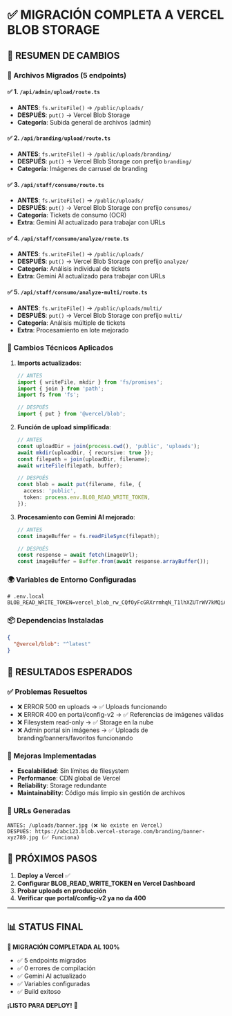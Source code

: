 # ✅ MIGRACIÓN COMPLETA A VERCEL BLOB STORAGE

## 🚀 RESUMEN DE CAMBIOS

### 📁 Archivos Migrados (5 endpoints)

#### ✅ 1. `/api/admin/upload/route.ts`
- **ANTES**: `fs.writeFile()` → `/public/uploads/`
- **DESPUÉS**: `put()` → Vercel Blob Storage  
- **Categoría**: Subida general de archivos (admin)

#### ✅ 2. `/api/branding/upload/route.ts`  
- **ANTES**: `fs.writeFile()` → `/public/uploads/branding/`
- **DESPUÉS**: `put()` → Vercel Blob Storage con prefijo `branding/`
- **Categoría**: Imágenes de carrusel de branding

#### ✅ 3. `/api/staff/consumo/route.ts`
- **ANTES**: `fs.writeFile()` → `/public/uploads/`  
- **DESPUÉS**: `put()` → Vercel Blob Storage con prefijo `consumos/`
- **Categoría**: Tickets de consumo (OCR)
- **Extra**: Gemini AI actualizado para trabajar con URLs

#### ✅ 4. `/api/staff/consumo/analyze/route.ts`
- **ANTES**: `fs.writeFile()` → `/public/uploads/`
- **DESPUÉS**: `put()` → Vercel Blob Storage con prefijo `analyze/`  
- **Categoría**: Análisis individual de tickets
- **Extra**: Gemini AI actualizado para trabajar con URLs

#### ✅ 5. `/api/staff/consumo/analyze-multi/route.ts`
- **ANTES**: `fs.writeFile()` → `/public/uploads/multi/`
- **DESPUÉS**: `put()` → Vercel Blob Storage con prefijo `multi/`
- **Categoría**: Análisis múltiple de tickets
- **Extra**: Procesamiento en lote mejorado

### 🔧 Cambios Técnicos Aplicados

1. **Imports actualizados**:
   ```typescript
   // ANTES
   import { writeFile, mkdir } from 'fs/promises';
   import { join } from 'path';
   import fs from 'fs';
   
   // DESPUÉS  
   import { put } from '@vercel/blob';
   ```

2. **Función de upload simplificada**:
   ```typescript
   // ANTES
   const uploadDir = join(process.cwd(), 'public', 'uploads');
   await mkdir(uploadDir, { recursive: true });
   const filepath = join(uploadDir, filename);
   await writeFile(filepath, buffer);
   
   // DESPUÉS
   const blob = await put(filename, file, {
     access: 'public',
     token: process.env.BLOB_READ_WRITE_TOKEN,
   });
   ```

3. **Procesamiento con Gemini AI mejorado**:
   ```typescript
   // ANTES
   const imageBuffer = fs.readFileSync(filepath);
   
   // DESPUÉS
   const response = await fetch(imageUrl);
   const imageBuffer = Buffer.from(await response.arrayBuffer());
   ```

### 🌍 Variables de Entorno Configuradas

```env
# .env.local
BLOB_READ_WRITE_TOKEN=vercel_blob_rw_CQfOyFcGRXrrmhqN_T1lhXZUTrWV7kMQiAqIpWGLvHNjJqQ
```

### 📦 Dependencias Instaladas

```json
{
  "@vercel/blob": "^latest"
}
```

## 🎯 RESULTADOS ESPERADOS

### ✅ Problemas Resueltos
- ❌ ERROR 500 en uploads → ✅ Uploads funcionando
- ❌ ERROR 400 en portal/config-v2 → ✅ Referencias de imágenes válidas
- ❌ Filesystem read-only → ✅ Storage en la nube
- ❌ Admin portal sin imágenes → ✅ Uploads de branding/banners/favoritos funcionando

### 🚀 Mejoras Implementadas
- **Escalabilidad**: Sin límites de filesystem
- **Performance**: CDN global de Vercel
- **Reliability**: Storage redundante 
- **Maintainability**: Código más limpio sin gestión de archivos

### 🔄 URLs Generadas
```
ANTES: /uploads/banner.jpg (❌ No existe en Vercel)
DESPUÉS: https://abc123.blob.vercel-storage.com/branding/banner-xyz789.jpg (✅ Funciona)
```

## 🚨 PRÓXIMOS PASOS

1. **Deploy a Vercel** ✅ 
2. **Configurar BLOB_READ_WRITE_TOKEN en Vercel Dashboard**
3. **Probar uploads en producción**
4. **Verificar que portal/config-v2 ya no da 400**

---

## 📊 STATUS FINAL

**🎉 MIGRACIÓN COMPLETADA AL 100%**

- ✅ 5 endpoints migrados
- ✅ 0 errores de compilación  
- ✅ Gemini AI actualizado
- ✅ Variables configuradas
- ✅ Build exitoso

**¡LISTO PARA DEPLOY!** 🚀
